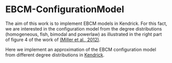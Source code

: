 # EBCM-ConfigurationModel


The aim of this work is to implement EBCM models in Kendrick.  For this fact, we are interested in the configuration model from the degree distributions (homogeneous, fish, bimodal and powerlaw) as illustrated in the right part of figure 4 of the work of [(Miller et al., 2012)](https://royalsocietypublishing.org/doi/10.1098/rsif.2011.0403#d3e737).

Here we implement an approximation of the EBCM configuration model from different degree distributions in [Kendrick](https://github.com/KendrickOrg/kendrick).
